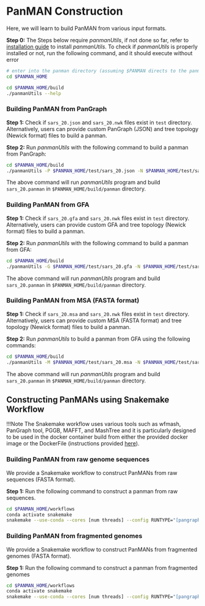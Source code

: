# PanMAN Construction

Here, we will learn to build PanMAN from various input formats.

**Step 0:** The Steps below require <i>panmanUtils</i>, if not done so far, refer to [installation guide](install.md) to install <i>panmanUtils</i>. To check if <i>panmanUtils</i> is properly installed or not, run the following command, and it should execute without error
```bash
# enter into the panman directory (assuming $PANMAN directs to the panman repository directory)
cd $PANMAN_HOME
```
```bash
cd $PANMAN_HOME/build
./panmanUtils --help
```
### Building PanMAN from PanGraph

**Step 1:** Check if `sars_20.json` and `sars_20.nwk` files exist in `test` directory. Alternatively, users can provide custom PanGraph (JSON) and tree topology (Newick format) files to build a panman. 

**Step 2:** Run <i>panmanUtils</i> with the following command to build a panman from PanGraph:

```bash
cd $PANMAN_HOME/build
./panmanUtils -P $PANMAN_HOME/test/sars_20.json -N $PANMAN_HOME/test/sars_20.nwk -O sars_20
```
The above command will run <i>panmanUtils</i> program and build `sars_20.panman` in `$PANMAN_HOME/build/panman` directory.

### Building PanMAN from GFA

**Step 1:** Check if `sars_20.gfa` and `sars_20.nwk` files exist in `test` directory. Alternatively, users can provide custom GFA and tree topology (Newick format) files to build a panman. 

**Step 2:** Run <i>panmanUtils</i> with the following command to build a panman from GFA:

```bash
cd $PANMAN_HOME/build
./panmanUtils -G $PANMAN_HOME/test/sars_20.gfa -N $PANMAN_HOME/test/sars_20.nwk -O sars_20
```
The above command will run <i>panmanUtils</i> program and build `sars_20.panman` in `$PANMAN_HOME/build/panman` directory.

### Building PanMAN from MSA (FASTA format)

**Step 1:** Check if `sars_20.msa` and `sars_20.nwk` files exist in `test` directory. Alternatively, users can provide custom MSA (FASTA format) and tree topology (Newick format) files to build a panman. 

**Step 2:** Run <i>panmanUtils</i> to build a panman from GFA using the following commands:

```bash
cd $PANMAN_HOME/build
./panmanUtils -M $PANMAN_HOME/test/sars_20.msa -N $PANMAN_HOME/test/sars_20.nwk -O sars_20
```
The above command will run <i>panmanUtils</i> program and build `sars_20.panman` in `$PANMAN_HOME/build/panman` directory.

## Constructing PanMANs using Snakemake Workflow
!!!Note
    The Snakemake workflow uses various tools such as wfmash, PanGraph tool, PGGB, MAFFT, and MashTree and it is particularly designed to be used in the docker container build from either the provided docker image or the DockerFile (instructions provided [here](install.md)).

### Building PanMAN from raw genome sequences 
We provide a Snakemake workflow to construct PanMANs from raw sequences (FASTA format).

**Step 1:** Run the following command to construct a panman from raw sequences.

```bash
cd $PANMAN_HOME/workflows
conda activate snakemake
snakemake --use-conda --cores [num threads] --config RUNTYPE="[pangraph/gfa/msa]" FASTA="[user_fasta]" SEQ_COUNT=[haplotype_count]
```

### Building PanMAN from fragmented genomes
We provide a Snakemake workflow to construct PanMANs from fragmented genomes (FASTA format).

**Step 1:** Run the following command to construct a panman from fragmented genomes

```bash
cd $PANMAN_HOME/workflows
conda activate snakemake
snakemake --use-conda --cores [num threads] --config RUNTYPE="[pangraph/gfa/msa]" FASTA="[user_fasta]" SEQ_COUNT=[haplotype_count] --reference=[user_input]
```
    